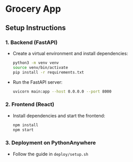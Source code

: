# Grocery App

## Setup Instructions

### 1. Backend (FastAPI)
- Create a virtual environment and install dependencies:
  ```sh
  python3 -m venv venv
  source venv/bin/activate
  pip install -r requirements.txt
  ```
- Run the FastAPI server:
  ```sh
  uvicorn main:app --host 0.0.0.0 --port 8000
  ```

### 2. Frontend (React)
- Install dependencies and start the frontend:
  ```sh
  npm install
  npm start
  ```

### 3. Deployment on PythonAnywhere
- Follow the guide in `deploy/setup.sh`

